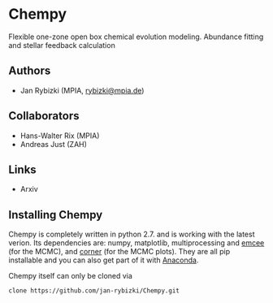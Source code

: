 # Chempy
Flexible one-zone open box chemical evolution modeling. Abundance fitting and stellar feedback calculation

## Authors
- Jan Rybizki (MPIA, rybizki@mpia.de)

## Collaborators
- Hans-Walter Rix (MPIA)
- Andreas Just (ZAH)


## Links
- Arxiv

## Installing Chempy
Chempy is completely written in python 2.7. and is working with the latest verion. Its dependencies are: numpy, matplotlib, multiprocessing and [emcee](http://dan.iel.fm/emcee/current/) (for the MCMC), and [corner](http://corner.readthedocs.io/en/latest/) (for the MCMC plots). They are all pip installable and you can also get part of it with [Anaconda](https://www.continuum.io/downloads).

Chempy itself can only be cloned via
```
clone https://github.com/jan-rybizki/Chempy.git
```

